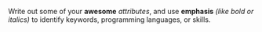 Write out some of your __awesome__ _attributes_, and use **emphasis** *(like bold or italics)* to identify keywords, programming languages, or skills. 
